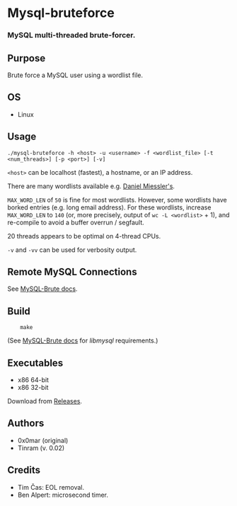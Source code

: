 
# Mysql-bruteforce

### MySQL multi-threaded brute-forcer.


## Purpose

Brute force a MySQL user using a wordlist file.


## OS

+ Linux


## Usage

    ./mysql-bruteforce -h <host> -u <username> -f <wordlist_file> [-t <num_threads>] [-p <port>] [-v]


`<host>` can be localhost (fastest), a hostname, or an IP address.

There are many wordlists available e.g. [Daniel Miessler's](https://github.com/danielmiessler/SecLists/tree/master/Passwords).

`MAX_WORD_LEN` of `50` is fine for most wordlists. However, some wordlists have borked entries (e.g. long email address). For these wordlists, increase `MAX_WORD_LEN` to `140` (or, more precisely, output of `wc -L <wordlist>` + 1), and re-compile to avoid a buffer overrun / segfault.

20 threads appears to be optimal on 4-thread CPUs.

`-v` and `-vv` can be used for verbosity output.


## Remote MySQL Connections

See [MySQL-Brute docs](https://github.com/Tinram/MySQL-Brute/blob/master/README.md).


## Build

        make

(See [MySQL-Brute docs](https://github.com/Tinram/MySQL-Brute/blob/master/README.md) for *libmysql* requirements.)


## Executables

+ x86 64-bit
+ x86 32-bit

Download from [Releases](https://github.com/Tinram/Mysql-bruteforce/releases/latest).


## Authors

+ 0x0mar (original)
+ Tinram (v. 0.02)


## Credits

+ Tim Čas: EOL removal.
+ Ben Alpert: microsecond timer.
